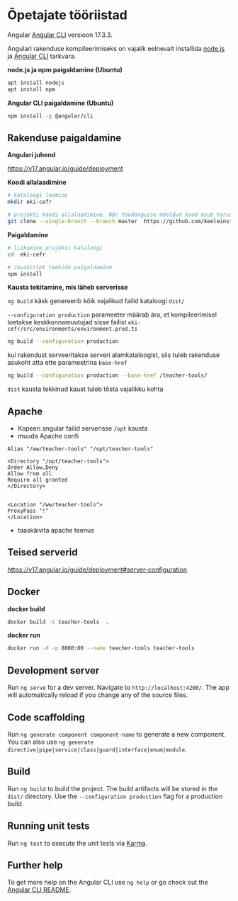 # Õpetajate tööriistad

Angular [Angular CLI](https://github.com/angular/angular-cli) versioon 17.3.3.


Angulari rakenduse kompileerimiseks on vajalik eelnevalt installida [node.js](https://nodejs.org) ja [Angular CLI](https://github.com/angular/angular-cli)  tarkvara.


**node.js ja npm paigaldamine (Ubuntu)**

```bash
apt install nodejs
apt install npm
```

**Angular CLI paigaldamine (Ubuntu)**

```bash
npm install -g @angular/cli
```

## Rakenduse paigaldamine

**Angulari juhend**

https://v17.angular.io/guide/deployment


**Koodi allalaadimine**

```bash
# kataloogi loomine
mkdir eki-cefr

# projekti koodi allalaadimine. NB! toodangusse mõeldud kood asub harus master
git clone --single-branch --branch master  https://github.com/keeleinstituut/eki-cefr.git
```

**Paigaldamine**

```bash
# liikumine projekti kataloogi
cd  eki-cefr

# JavaScript teekide paigaldamine
npm install
```

**Kausta tekitamine, mis läheb serverisse**

<code>ng build</code> käsk genereerib kõik vajalikud failid kataloogi <code>dist/</code>

<code>--configuration production</code> parameeter määrab ära, et kompileerimisel loetakse keskkonnamuutujad sisse failist <code>eki-cefr/src/environments/environment.prod.ts</code> 


```bash
ng build --configuration production
```

kui rakendust serveeritakse serveri alamkataloogist, siis tuleb rakenduse asukoht atta ette parameetrina <code>base-href</code>


```bash
ng build --configuration production --base-href /teacher-tools/
```

<code>dist</code> kausta tekkinud kaust tuleb tõsta vajalikku kohta



## Apache
* Kopeeri angular failid serverisse <code>/opt</code> kausta
* muuda Apache confi

```
Alias "/ww/teacher-tools" "/opt/teacher-tools"

<Directory "/opt/teacher-tools">
Order Allow,Deny
Allow from all
Require all granted
</Directory>


<Location "/ww/teacher-tools">
ProxyPass "!"
</Location>
```

* taaskäivita apache teenus

## Teised serverid

https://v17.angular.io/guide/deployment#server-configuration

## Docker

**docker build**

```bash
docker build -t teacher-tools  .
```

**docker run**
```bash
docker run -d -p 8080:80 --name teacher-tools teacher-tools
```



## Development server

Run `ng serve` for a dev server. Navigate to `http://localhost:4200/`. The app will automatically reload if you change any of the source files.

## Code scaffolding

Run `ng generate component component-name` to generate a new component. You can also use `ng generate directive|pipe|service|class|guard|interface|enum|module`.

## Build

Run `ng build` to build the project. The build artifacts will be stored in the `dist/` directory. Use the `--configuration production` flag for a production build.

## Running unit tests

Run `ng test` to execute the unit tests via [Karma](https://karma-runner.github.io).


## Further help

To get more help on the Angular CLI use `ng help` or go check out the [Angular CLI README](https://github.com/angular/angular-cli/blob/master/README.md).


